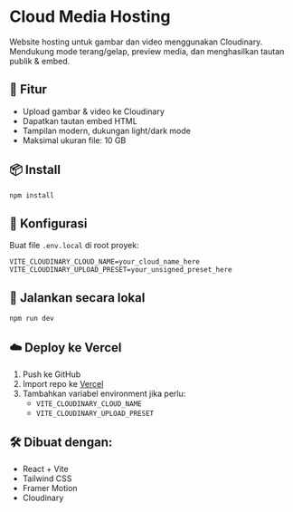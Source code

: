 # Cloud Media Hosting

Website hosting untuk gambar dan video menggunakan Cloudinary. Mendukung mode terang/gelap, preview media, dan menghasilkan tautan publik & embed.

## 🚀 Fitur
- Upload gambar & video ke Cloudinary
- Dapatkan tautan embed HTML
- Tampilan modern, dukungan light/dark mode
- Maksimal ukuran file: 10 GB

## 📦 Install

```bash
npm install
```

## 🔧 Konfigurasi

Buat file `.env.local` di root proyek:

```
VITE_CLOUDINARY_CLOUD_NAME=your_cloud_name_here
VITE_CLOUDINARY_UPLOAD_PRESET=your_unsigned_preset_here
```

## 🧪 Jalankan secara lokal

```bash
npm run dev
```

## ☁️ Deploy ke Vercel

1. Push ke GitHub
2. Import repo ke [Vercel](https://vercel.com/import/git)
3. Tambahkan variabel environment jika perlu:
   - `VITE_CLOUDINARY_CLOUD_NAME`
   - `VITE_CLOUDINARY_UPLOAD_PRESET`

## 🛠 Dibuat dengan:
- React + Vite
- Tailwind CSS
- Framer Motion
- Cloudinary

